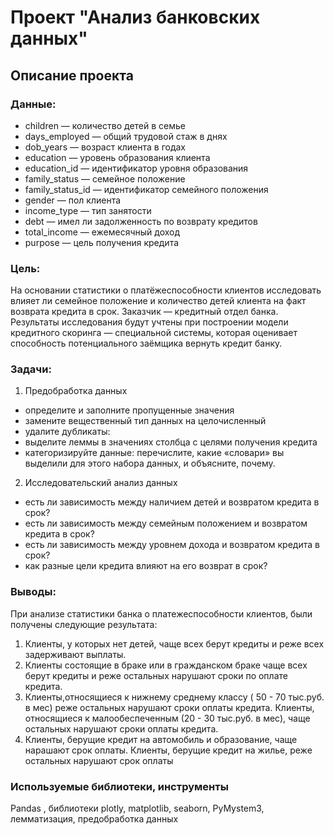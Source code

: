 # Проект "Анализ банковских данных"

## Описание проекта

### Данные:

* children — количество детей в семье
* days_employed — общий трудовой стаж в днях
* dob_years — возраст клиента в годах
* education — уровень образования клиента
* education_id — идентификатор уровня образования
* family_status — семейное положение
* family_status_id — идентификатор семейного положения
* gender — пол клиента
* income_type — тип занятости
* debt — имел ли задолженность по возврату кредитов
* total_income — ежемесячный доход
* purpose — цель получения кредита

### Цель:
На основании статистики о платёжеспособности клиентов исследовать влияет ли семейное положение и количество детей клиента на факт возврата кредита в срок. Заказчик — кредитный отдел банка.
Результаты исследования будут учтены при построении модели кредитного скоринга — специальной системы, которая оценивает способность потенциального заёмщика вернуть кредит банку.

### Задачи:
1. Предобработка данных
* определите и заполните пропущенные значения
* замените вещественный тип данных на целочисленный
* удалите дубликаты:
* выделите леммы в значениях столбца с целями получения кредита
* категоризируйте данные: перечислите, какие «словари» вы выделили для этого набора данных, и объясните, почему.
2. Исследовательский анализ данных
* есть ли зависимость между наличием детей и возвратом кредита в срок?
* есть ли зависимость между семейным положением и возвратом кредита в срок?
* есть ли зависимость между уровнем дохода и возвратом кредита в срок?
* как разные цели кредита влияют на его возврат в срок?

### Выводы:
При анализе статистики банка о платежеспособности клиентов, были получены следующие результата:
1. Клиенты, у которых нет детей, чаще всех берут кредиты и реже всех задерживают выплаты.
2. Клиенты состоящие в браке или в гражданском браке чаще всех берут кредиты и реже остальных нарушают сроки по оплате кредита.
3. Клиенты,относящиеся к нижнему среднему классу ( 50 - 70 тыс.руб. в мес) реже остальных нарушают сроки оплаты кредита. Клиенты, относящиеся к малообеспеченным (20 - 30 тыс.руб. в мес), чаще остальных нарушают сроки оплаты кредита.
4. Клиенты, берущие кредит на автомобиль и образование, чаще нарашают срок оплаты. Клиенты, берущие кредит на жилье, реже остальных нарушают срок оплаты



### Используемые библиотеки, инструменты
Pandas , библиотеки plotly, matplotlib, seaborn, PyMystem3, лемматизация, предобработка данных
